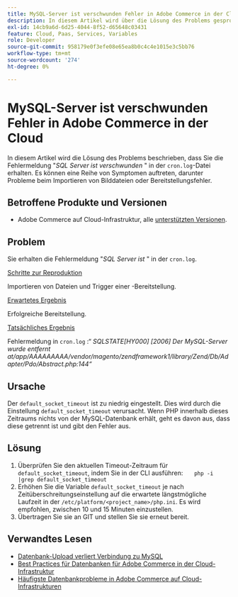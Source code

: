 ```yaml
---
title: MySQL-Server ist verschwunden​ Fehler in Adobe Commerce in der Cloud
description: In diesem Artikel wird über die Lösung des Problems gesprochen, dass Sie in der Datei „cron.log“ die Fehlermeldung „SQL Server hat sich entfernt“ erhalten. Es können eine Reihe von Symptomen auftreten, darunter Probleme beim Importieren von Bilddateien oder Bereitstellungsfehler.
exl-id: 14cb9a6d-6d25-4044-8f52-d65648c03431
feature: Cloud, Paas, Services, Variables
role: Developer
source-git-commit: 958179e0f3efe08e65ea8b0c4c4e1015e3c5bb76
workflow-type: tm+mt
source-wordcount: '274'
ht-degree: 0%

---
```


# MySQL-Server ist verschwunden&#x200B; Fehler in Adobe Commerce in der Cloud

In diesem Artikel wird die Lösung des Problems beschrieben, dass Sie die Fehlermeldung &quot;*SQL Server ist verschwunden* &quot; in der `cron.log`-Datei erhalten. Es können eine Reihe von Symptomen auftreten, darunter Probleme beim Importieren von Bilddateien oder Bereitstellungsfehler.

## Betroffene Produkte und Versionen

* Adobe Commerce auf Cloud-Infrastruktur, alle [unterstützten Versionen](https://magento.com/sites/default/files/magento-software-lifecycle-policy.pdf).

## Problem

Sie erhalten die Fehlermeldung &quot;*SQL Server ist* &quot; in der `cron.log`.

<u>Schritte zur Reproduktion</u>

Importieren von Dateien und Trigger einer -Bereitstellung.

<u>Erwartetes Ergebnis</u>

Erfolgreiche Bereitstellung.

<u>Tatsächliches Ergebnis</u>

Fehlermeldung in `cron.log` :“ *SQLSTATE\[HY000\] \[2006\] Der MySQL-Server wurde entfernt at/app/AAAAAAAAA/vendor/magento/zendframework1/library/Zend/Db/Adapter/Pdo/Abstract.php:144“*

## Ursache

Der `default_socket_timeout` ist zu niedrig eingestellt. Dies wird durch die Einstellung `default_socket_timeout` verursacht. Wenn PHP innerhalb dieses Zeitraums nichts von der MySQL-Datenbank erhält, geht es davon aus, dass diese getrennt ist und gibt den Fehler aus.

## Lösung

1. Überprüfen Sie den aktuellen Timeout-Zeitraum für `default_socket_timeout`, indem Sie in der CLI ausführen:    ```    php -i |grep default_socket_timeout    ```
1. Erhöhen Sie die Variable `default_socket_timeout` je nach Zeitüberschreitungseinstellung auf die erwartete längstmögliche Laufzeit in der `/etc/platform/<project_name>/php.ini`. Es wird empfohlen, zwischen 10 und 15 Minuten einzustellen.
1. Übertragen Sie sie an GIT und stellen Sie sie erneut bereit.

## Verwandtes Lesen

* [Datenbank-Upload verliert Verbindung zu MySQL](/help/troubleshooting/database/database-upload-loses-connection-to-mysql.md)
* [Best Practices für Datenbanken für Adobe Commerce in der Cloud-Infrastruktur](https://experienceleague.adobe.com/docs/commerce-operations/implementation-playbook/best-practices/planning/database-on-cloud.html?lang=de)
* [Häufigste Datenbankprobleme in Adobe Commerce auf Cloud-Infrastrukturen](https://experienceleague.adobe.com/docs/commerce-operations/implementation-playbook/best-practices/maintenance/resolve-database-performance-issues.html?lang=de)
